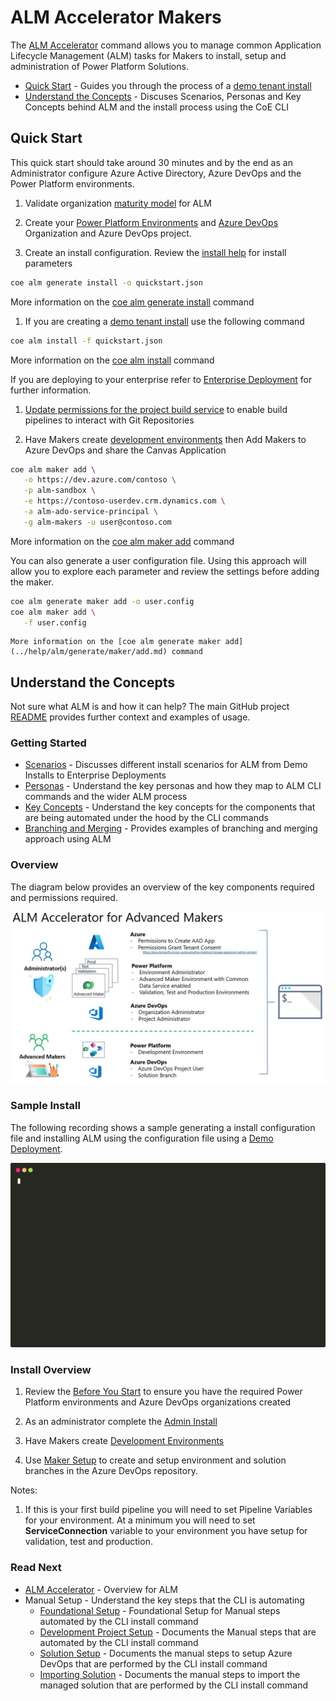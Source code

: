 # ALM Accelerator Makers

The [ALM Accelerator](https://github.com/microsoft/coe-starter-kit/tree/main/ALMAcceleratorForMakers) command allows you to manage common Application Lifecycle Management (ALM) tasks for Makers to install, setup and administration of Power Platform Solutions.

- [Quick Start](#quick-start) - Guides you through the process of a [demo tenant install](./scenarios/tenant-deployments.md#demonstration-deployment)
- [Understand the Concepts](#understand-the-concepts) - Discuses Scenarios, Personas and Key Concepts behind ALM and the install process using the CoE CLI

## Quick Start

This quick start should take around 30 minutes and by the end as an Administrator configure Azure Active Directory, Azure DevOps and the Power Platform environments.

1. Validate organization [maturity model](./maturity/readme.md#quick-start) for ALM

1. Create your [Power Platform Environments](./before-you-start.md#power-platform) and [Azure DevOps](./before-you-start.md#azure-devops) Organization and Azure DevOps project.

1. Create an install configuration. Review the [install help](../help/alm/install.md) for install parameters

```bash
coe alm generate install -o quickstart.json
```

   More information on the [coe alm generate install](../help/alm/generate/install.md) command

1. If you are creating a [demo tenant install](./scenarios/tenant-deployments.md#demonstration-deployment) use the following command

```bash
coe alm install -f quickstart.json
```

   More information on the [coe alm install](../help/alm/install.md) command

   If you are deploying to your enterprise refer to [Enterprise Deployment](./scenarios/tenant-deployments.md#enterprise-deployment) for further information.

1. [Update permissions for the project build service](https://github.com/microsoft/coe-starter-kit/blob/main/ALMAcceleratorForMakers/SETUPGUIDE.md#update-permissions-for-the-project-build-service) to enable build pipelines to interact with Git Repositories

1. Have Makers create [development environments](./development-environments.md) then Add Makers to Azure DevOps and share the Canvas Application

```bash
coe alm maker add \
   -o https://dev.azure.com/contoso \
   -p alm-sandbox \
   -e https://contoso-userdev.crm.dynamics.com \
   -a alm-ado-service-principal \
   -g alm-makers -u user@contoso.com
```

   More information on the [coe alm maker add](../help/alm/maker/add.md) command

   You can also generate a user configuration file. Using this approach will allow you to explore each parameter and review the settings before adding the maker.

```bash
coe alm generate maker add -o user.config
coe alm maker add \
   -f user.config
```

    More information on the [coe alm generate maker add](../help/alm/generate/maker/add.md) command

## Understand the Concepts

Not sure what ALM is and how it can help? The main GitHub project [README](https://github.com/microsoft/coe-starter-kit/blob/main/ALMAcceleratorForMakers/README.md) provides further context and examples of usage.

### Getting Started

- [Scenarios](./scenarios/readme.md) - Discusses different install scenarios for ALM from Demo Installs to Enterprise Deployments
- [Personas](./personas.md) - Understand the key personas and how they map to ALM CLI commands and the wider ALM process
- [Key Concepts](./key-concepts.md) - Understand the key concepts for the components that are being automated under the hood by the CLI commands
- [Branching and Merging](./branching-and-merging.md) - Provides examples of branching and merging approach using ALM

### Overview

The diagram below provides an overview of the key components required and permissions required.

![ALM Accelerator for Makers Overview](../images/alm-overview.jpg)

### Sample Install

The following recording shows a sample generating a install configuration file and installing ALM using the configuration file using a [Demo Deployment](./scenarios/tenant-deployments.md#demonstration-deployment).

![Example](./install.svg)

### Install Overview

1. Review the [Before You Start](./before-you-start.md) to ensure you have the required Power Platform environments and Azure DevOps organizations created

2. As an administrator complete the [Admin Install](./admin-install.md)

3. Have Makers create [Development Environments](./development-environments.md)

4. Use [Maker Setup](./maker-setup.md) to create and setup environment and solution branches in the Azure DevOps repository.

Notes:
1. If this is your first build pipeline you will need to set Pipeline Variables for your environment. At a minimum you will need to set **ServiceConnection** variable to your environment you have setup for validation, test and production.

### Read Next

- [ALM Accelerator](https://github.com/microsoft/coe-starter-kit/tree/main/ALMAcceleratorForMakers) - Overview for ALM
- Manual Setup - Understand the key steps that the CLI is automating
  - [Foundational Setup](https://github.com/microsoft/coe-starter-kit/blob/main/ALMAcceleratorForMakers/SETUPGUIDE.md#foundational-setup) - Foundational Setup for Manual steps automated by the CLI install command
  - [Development Project Setup](https://github.com/microsoft/coe-starter-kit/blob/main/ALMAcceleratorForMakers/SETUPGUIDE.md#development-project-setup) - Documents the Manual steps that are automated by the CLI install command
  - [Solution Setup](https://github.com/microsoft/coe-starter-kit/blob/main/ALMAcceleratorForMakers/SETUPGUIDE.md#solution-setup) - Documents the manual steps to setup Azure DevOps that are performed by the CLI install command
  - [Importing Solution](https://github.com/microsoft/coe-starter-kit/blob/main/ALMAcceleratorForMakers/SETUPGUIDE.md#importing-the-solution-and-configuring-the-app) - Documents the manual steps to import the managed solution that are performed by the CLI install command